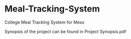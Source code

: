 # Meal-Tracking-System
College Meal Tracking System for Mess

Synopsis of the project can be found in Project Synopsis.pdf
